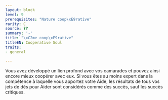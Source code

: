 ```yaml
---
layout: block
level: 9
prerequisites: "Nature coop\xE9rative"
rarity: C
source: ??
summary: '-'
title: "\xC2me coop\xE9rative"
titleEN: Cooperative Soul
traits:
- general

---
```


<p>Vous avez développé un lien profond avec vos camarades et pouvez ainsi encore mieux coopérer avec eux. Si vous êtes au moins expert dans la compétence à laquelle vous apportez votre Aide, les résultats de tous vos jets de dés pour Aider sont considérés comme des succès, sauf les succès critiques.</p>